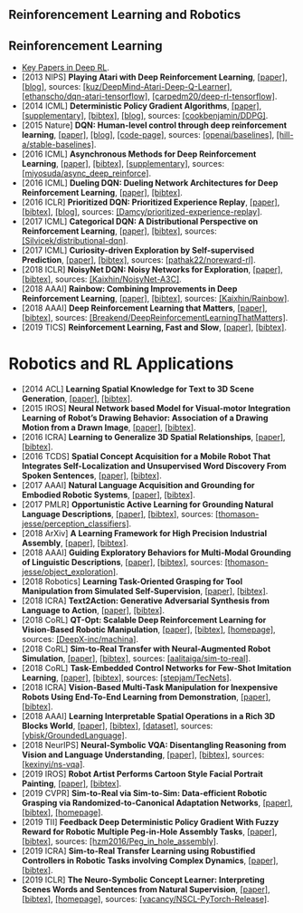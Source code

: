 ## Reinforencement Learning and Robotics

## Reinforencement Learning
- [Key Papers in Deep RL](https://spinningup.openai.com/en/latest/spinningup/keypapers.html).
- [2013 NIPS] **Playing Atari with Deep Reinforcement Learning**, [[paper]](https://www.cs.toronto.edu/~vmnih/docs/dqn.pdf), [[blog]](https://keon.io/deep-q-learning/), sources: [[kuz/DeepMind-Atari-Deep-Q-Learner]](https://github.com/kuz/DeepMind-Atari-Deep-Q-Learner), [[ethanscho/dqn-atari-tensorflow]](https://github.com/ethanscho/dqn-atari-tensorflow), [[carpedm20/deep-rl-tensorflow]](https://github.com/carpedm20/deep-rl-tensorflow).
- [2014 ICML] **Deterministic Policy Gradient Algorithms**, [[paper]](http://proceedings.mlr.press/v32/silver14.pdf), [[supplementary]](http://proceedings.mlr.press/v32/silver14-supp.pdf), [[bibtex]](/Bibtex/Deterministic%20Policy%20Gradient%20Algorithms.bib), [[blog]](https://lilianweng.github.io/lil-log/2018/04/08/policy-gradient-algorithms.html), sources: [[cookbenjamin/DDPG]](https://github.com/cookbenjamin/DDPG).
- [2015 Nature] **DQN: Human-level control through deep reinforcement learning**, [[paper]](https://storage.googleapis.com/deepmind-media/dqn/DQNNaturePaper.pdf), [[blog]](https://deepmind.com/research/publications/human-level-control-through-deep-reinforcement-learning/), [[code-page]](https://stable-baselines.readthedocs.io/en/master/), sources: [[openai/baselines]](https://github.com/openai/baselines), [[hill-a/stable-baselines]](https://github.com/hill-a/stable-baselines).
- [2016 ICML] **Asynchronous Methods for Deep Reinforcement Learning**, [[paper]](http://proceedings.mlr.press/v48/mniha16.pdf), [[bibtex]](/Bibtex/Asynchronous%20Methods%20for%20Deep%20Reinforcement%20Learning.bib), [[supplementary]](http://proceedings.mlr.press/v48/mniha16-supp.pdf), sources: [[miyosuda/async_deep_reinforce]](https://github.com/miyosuda/async_deep_reinforce).
- [2016 ICML] **Dueling DQN: Dueling Network Architectures for Deep Reinforcement Learning**, [[paper]](http://proceedings.mlr.press/v48/wangf16.pdf), [[bibtex]](/Bibtex/Dueling%20Network%20Architectures%20for%20Deep%20Reinforcement%20Learning.bib).
- [2016 ICLR] **Prioritized DQN: Prioritized Experience Replay**, [[paper]](https://arxiv.org/pdf/1511.05952.pdf), [[bibtex]](/Bibtex/Prioritized%20Experience%20Replay.bib), [[blog]](https://danieltakeshi.github.io/2019/07/14/per/), sources: [[Damcy/prioritized-experience-replay]](https://github.com/Damcy/prioritized-experience-replay).
- [2017 ICML] **Categorical DQN: A Distributional Perspective on Reinforcement Learning**, [[paper]](http://proceedings.mlr.press/v70/bellemare17a/bellemare17a.pdf), [[bibtex]](/Bibtex/A%20Distributional%20Perspective%20on%20Reinforcement%20Learning.bib), sources: [[Silvicek/distributional-dqn]](https://github.com/Silvicek/distributional-dqn).
- [2017 ICML] **Curiosity-driven Exploration by Self-supervised Prediction**, [[paper]](https://pathak22.github.io/noreward-rl/resources/icml17.pdf), [[bibtex]](/Bibtex/Curiosity-driven%20Exploration%20by%20Self-supervised%20Prediction.bib), sources: [[pathak22/noreward-rl]](https://github.com/pathak22/noreward-rl).
- [2018 ICLR] **NoisyNet DQN: Noisy Networks for Exploration**, [[paper]](https://openreview.net/pdf?id=rywHCPkAW), [[bibtex]](/Bibtex/Noisy%20Networks%20for%20Exploration.bib), sources: [[Kaixhin/NoisyNet-A3C]](https://github.com/Kaixhin/NoisyNet-A3C).
- [2018 AAAI] **Rainbow: Combining Improvements in Deep Reinforcement Learning**, [[paper]](https://pdfs.semanticscholar.org/75e5/b72cf0eb3c1531ec241e6ca8a4308a70f147.pdf), [[bibtex]](/Bibtex/Rainbow%20-%20Combining%20Improvements%20in%20Deep%20Reinforcement%20Learning.bib), sources: [[Kaixhin/Rainbow]](https://github.com/Kaixhin/Rainbow).
- [2018 AAAI] **Deep Reinforcement Learning that Matters**, [[paper]](https://www.aaai.org/ocs/index.php/AAAI/AAAI18/paper/view/16669/16677), [[bibtex]](/Bibtex/Deep%20Reinforcement%20Learning%20that%20Matters.bib), sources: [[Breakend/DeepReinforcementLearningThatMatters]](https://github.com/Breakend/DeepReinforcementLearningThatMatters).
- [2019 TICS] **Reinforcement Learning, Fast and Slow**, [[paper]](https://www.cell.com/action/showPdf?pii=S1364-6613%2819%2930061-0), [[bibtex]](/Bibtex/Reinforcement%20Learning%20Fast%20and%20Slow.bib).

# Robotics and RL Applications
- [2014 ACL] **Learning Spatial Knowledge for Text to 3D Scene Generation**, [[paper]](https://www.aclweb.org/anthology/D14-1217), [[bibtex]](/Bibtex/Learning%20Spatial%20Knowledge%20for%20Text%20to%203D%20Scene%20Generation.bib).
- [2015 IROS] **Neural Network based Model for Visual-motor Integration Learning of Robot’s Drawing Behavior: Association of a Drawing Motion from a Drawn Image**, [[paper]](/Documents/Papers/Neural%20Network%20based%20Model%20for%20Visual-motor%20Integration%20Learning%20of%20Robots%20Drawing%20Behavior%20-%20Association%20of%20a%20Drawing%20Motion%20from%20a%20Drawn%20Image.pdf), [[bibtex]](/Bibtex/Neural%20Network%20based%20Model%20for%20Visual-motor%20Integration%20Learning%20of%20Robots%20Drawing%20Behavior%20-%20Association%20of%20a%20Drawing%20Motion%20from%20a%20Drawn%20Image.bib).
- [2016 ICRA] **Learning to Generalize 3D Spatial Relationships**, [[paper]](/Documents/Papers/Learning%20to%20Generalize%203D%20Spatial%20Relationships.pdf), [[bibtex]](/Bibtex/Learning%20to%20Generalize%203D%20Spatial%20Relationships.bib).
- [2016 TCDS] **Spatial Concept Acquisition for a Mobile Robot That Integrates Self-Localization and Unsupervised Word Discovery From Spoken Sentences**, [[paper]](https://arxiv.org/pdf/1602.01208.pdf), [[bibtex]](/Bibtex/Spatial%20Concept%20Acquisition.bib).
- [2017 AAAI] **Natural Language Acquisition and Grounding for Embodied Robotic Systems**, [[paper]](https://aaai.org/ocs/index.php/AAAI/AAAI17/paper/view/14913/14038), [[bibtex]](/Bibtex/Natural%20Language%20Acquisition%20and%20Grounding%20for%20Embodied%20Robotic%20Systems.bib).
- [2017 PMLR] **Opportunistic Active Learning for Grounding Natural Language Descriptions**, [[paper]](http://proceedings.mlr.press/v78/thomason17a/thomason17a.pdf), [[bibtex]](/Bibtex/Opportunistic%20Active%20Learning%20for%20Grounding%20Natural%20Language%20Descriptions.bib), sources: [[thomason-jesse/perception_classifiers]](https://github.com/thomason-jesse/perception_classifiers/tree/active_learning).
- [2018 ArXiv] **A Learning Framework for High Precision Industrial Assembly**, [[paper]](https://arxiv.org/pdf/1809.08548.pdf), [[bibtex]](/Bibtex/A%20Learning%20Framework%20for%20High%20Precision%20Industrial%20Assembly.bib).
- [2018 AAAI] **Guiding Exploratory Behaviors for Multi-Modal Grounding of Linguistic Descriptions**, [[paper]](https://www.eecs.tufts.edu/~jsinapov/papers/Thomason_AAAI_2018.pdf), [[bibtex]](/Bibtex/Guiding%20Exploratory%20Behaviors%20for%20Multi-Modal%20Grounding%20of%20Linguistic%20Descriptions.bib), sources: [[thomason-jesse/object_exploration]](https://github.com/thomason-jesse/object_exploration).
- [2018 Robotics] **Learning Task-Oriented Grasping for Tool Manipulation from Simulated Self-Supervision**, [[paper]](http://www.roboticsproceedings.org/rss14/p12.pdf), [[bibtex]](/Bibtex/Learning%20Task-Oriented%20Grasping%20for%20Tool%20Manipulation%20from%20Simulated%20Self-Supervision.bib).
- [2018 ICRA] **Text2Action: Generative Adversarial Synthesis from Language to Action**, [[paper]](https://arxiv.org/pdf/1710.05298.pdf), [[bibtex]](/Bibtex/Text2Action.bib).
- [2018 CoRL] **QT-Opt: Scalable Deep Reinforcement Learning for Vision-Based Robotic Manipulation**, [[paper]](https://arxiv.org/pdf/1806.10293.pdf), [[bibtex]](/Bibtex/QT-Opt.bib), [[homepage]](https://sites.google.com/view/qtopt), sources: [[DeepX-inc/machina]](https://github.com/DeepX-inc/machina).
- [2018 CoRL] **Sim-to-Real Transfer with Neural-Augmented Robot Simulation**, [[paper]](http://proceedings.mlr.press/v87/golemo18a/golemo18a.pdf), [[bibtex]](/Bibtex/Sim-to-Real%20Transfer%20with%20Neural-Augmented%20Robot%20Simulation.bib), sources: [[aalitaiga/sim-to-real]](https://github.com/aalitaiga/sim-to-real/).
- [2018 CoRL] **Task-Embedded Control Networks for Few-Shot Imitation Learning**, [[paper]](http://proceedings.mlr.press/v87/james18a/james18a.pdf), [[bibtex]](/Bibtex/Task-Embedded%20Control%20Networks%20for%20Few-Shot%20Imitation%20Learning.bib), sources: [[stepjam/TecNets]](https://github.com/stepjam/TecNets).
- [2018 ICRA] **Vision-Based Multi-Task Manipulation for Inexpensive Robots Using End-To-End Learning from Demonstration**, [[paper]](https://arxiv.org/pdf/1707.02920.pdf), [[bibtex]](/Bibtex/Vision-Based%20Multi-Task%20Manipulation%20for%20Inexpensive%20Robots%20Using%20End-To-End%20Learning%20from%20Demonstration.bib).
- [2018 AAAI] **Learning Interpretable Spatial Operations in a Rich 3D Blocks World**, [[paper]](https://arxiv.org/pdf/1712.03463.pdf), [[bibtex]](/Bibtex/Learning%20Interpretable%20Spatial%20Operations%20in%20a%20Rich%203D%20Blocks%20World.bib), [[dataset]](https://groundedlanguage.github.io), sources: [[ybisk/GroundedLanguage]](https://github.com/ybisk/GroundedLanguage).
- [2018 NeurIPS] **Neural-Symbolic VQA: Disentangling Reasoning from Vision and Language Understanding**, [[paper]](https://papers.nips.cc/paper/7381-neural-symbolic-vqa-disentangling-reasoning-from-vision-and-language-understanding.pdf), [[bibtex]](/Bibtex/Neural-Symbolic%20VQA%20-%20Disentangling%20Reasoning%20from%20Vision%20and%20Language%20Understanding.bib), sources: [[kexinyi/ns-vqa]](https://github.com/kexinyi/ns-vqa).
- [2019 IROS] **Robot Artist Performs Cartoon Style Facial Portrait Painting**, [[paper]](/Documents/Papers/Robot%20Artist%20Performs%20Cartoon%20Style%20Facial%20Portrait%20Painting.pdf), [[bibtex]](/Bibtex/Robot%20Artist%20Performs%20Cartoon%20Style%20Facial%20Portrait%20Painting.bib).
- [2019 CVPR] **Sim-to-Real via Sim-to-Sim: Data-efficient Robotic Grasping via Randomized-to-Canonical Adaptation Networks**, [[paper]](https://arxiv.org/pdf/1812.07252.pdf), [[bibtex]](/Bibtex/Sim-to-Real%20via%20Sim-to-Sim.bib), [[homepage]](https://sites.google.com/view/rcan/).
- [2019 TII] **Feedback Deep Deterministic Policy Gradient With Fuzzy Reward for Robotic Multiple Peg-in-Hole Assembly Tasks**, [[paper]](/Documents/Papers/Feedback%20Deep%20Deterministic%20Policy%20Gradient%20With%20Fuzzy%20Reward%20for%20Robotic%20Multiple%20Peg-in-Hole%20Assembly%20Tasks.pdf), [[bibtex]](/Bibtex/Feedback%20Deep%20Deterministic%20Policy%20Gradient%20With%20Fuzzy%20Reward%20for%20Robotic%20Multiple%20Peg-in-Hole%20Assembly%20Tasks.bib), sources: [[hzm2016/Peg_in_hole_assembly]](https://github.com/hzm2016/Peg_in_hole_assembly).
- [2019 ICRA] **Sim-to-Real Transfer Learning using Robustified Controllers in Robotic Tasks involving Complex Dynamics**, [[paper]](http://www.merl.com/publications/docs/TR2018-202.pdf), [[bibtex]](/Bibtex/Sim-to-Real%20Transfer%20Learning%20using%20Robustified%20Controllers%20in%20Robotic%20Tasks%20involving%20Complex%20Dynamics.bib).
- [2019 ICLR] **The Neuro-Symbolic Concept Learner: Interpreting Scenes Words and Sentences from Natural Supervision**, [[paper]](https://openreview.net/pdf?id=rJgMlhRctm), [[bibtex]](/Bibtex/Neuro-Symbolic%20Concept%20Learner%20-%20Interpreting%20Scenes%20Words%20and%20Sentences%20from%20Natural%20Supervision.bib), [[homepage]](http://nscl.csail.mit.edu), sources: [[vacancy/NSCL-PyTorch-Release]](https://github.com/vacancy/NSCL-PyTorch-Release).
